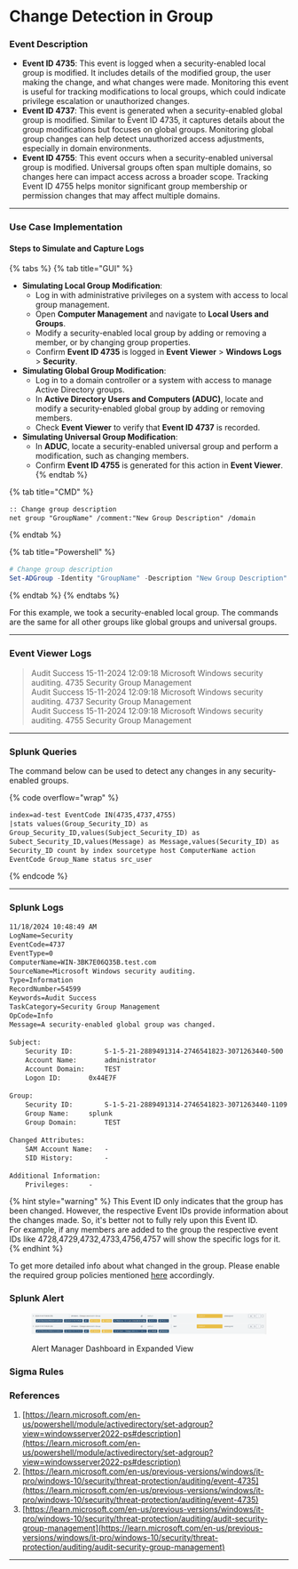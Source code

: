 # Change Detection in Group

### Event Description

* **Event ID 4735**: This event is logged when a security-enabled local group is modified. It includes details of the modified group, the user making the change, and what changes were made. Monitoring this event is useful for tracking modifications to local groups, which could indicate privilege escalation or unauthorized changes.
* **Event ID 4737**: This event is generated when a security-enabled global group is modified. Similar to Event ID 4735, it captures details about the group modifications but focuses on global groups. Monitoring global group changes can help detect unauthorized access adjustments, especially in domain environments.
* **Event ID 4755**: This event occurs when a security-enabled universal group is modified. Universal groups often span multiple domains, so changes here can impact access across a broader scope. Tracking Event ID 4755 helps monitor significant group membership or permission changes that may affect multiple domains.

***

### Use Case Implementation

#### Steps to Simulate and Capture Logs

{% tabs %}
{% tab title="GUI" %}
* **Simulating Local Group Modification**:
  * Log in with administrative privileges on a system with access to local group management.
  * Open **Computer Management** and navigate to **Local Users and Groups**.
  * Modify a security-enabled local group by adding or removing a member, or by changing group properties.
  * Confirm **Event ID 4735** is logged in **Event Viewer** > **Windows Logs** > **Security**.
* **Simulating Global Group Modification**:
  * Log in to a domain controller or a system with access to manage Active Directory groups.
  * In **Active Directory Users and Computers (ADUC)**, locate and modify a security-enabled global group by adding or removing members.
  * Check **Event Viewer** to verify that **Event ID 4737** is recorded.
* **Simulating Universal Group Modification**:
  * In **ADUC**, locate a security-enabled universal group and perform a modification, such as changing members.
  * Confirm **Event ID 4755** is generated for this action in **Event Viewer**.
{% endtab %}

{% tab title="CMD" %}
```batch
:: Change group description
net group "GroupName" /comment:"New Group Description" /domain
```
{% endtab %}

{% tab title="Powershell" %}
```powershell
# Change group description
Set-ADGroup -Identity "GroupName" -Description "New Group Description"
```
{% endtab %}
{% endtabs %}

For this example, we took a security-enabled local group. The commands are the same for all other groups like global groups and universal groups.

***

### Event Viewer Logs

> Audit Success 15-11-2024 12:09:18 Microsoft Windows security auditing. 4735 Security Group Management\
> Audit Success 15-11-2024 12:09:18 Microsoft Windows security auditing. 4737 Security Group Management\
> Audit Success 15-11-2024 12:09:18 Microsoft Windows security auditing. 4755 Security Group Management

***

### Splunk Queries

The command below can be used to detect any changes in any security-enabled groups.

{% code overflow="wrap" %}
```splunk-spl
index=ad-test EventCode IN(4735,4737,4755) 
|stats values(Group_Security_ID) as Group_Security_ID,values(Subject_Security_ID) as Subect_Security_ID,values(Message) as Message,values(Security_ID) as Security_ID count by index sourcetype host ComputerName action EventCode Group_Name status src_user
```
{% endcode %}

***

### Splunk Logs

```
11/18/2024 10:48:49 AM
LogName=Security
EventCode=4737
EventType=0
ComputerName=WIN-3BK7E06Q35B.test.com
SourceName=Microsoft Windows security auditing.
Type=Information
RecordNumber=54599
Keywords=Audit Success
TaskCategory=Security Group Management
OpCode=Info
Message=A security-enabled global group was changed.

Subject:
	Security ID:		S-1-5-21-2889491314-2746541823-3071263440-500
	Account Name:		administrator
	Account Domain:		TEST
	Logon ID:		0x44E7F

Group:
	Security ID:		S-1-5-21-2889491314-2746541823-3071263440-1109
	Group Name:		splunk
	Group Domain:		TEST

Changed Attributes:
	SAM Account Name:	-
	SID History:		-

Additional Information:
	Privileges:		-
```

{% hint style="warning" %}
This Event ID only indicates that the group has been changed. However, the respective Event IDs provide information about the changes made. So, it's better not to fully rely upon this Event ID.  \
For example, if any members are added to the group the respective event IDs like 4728,4729,4732,4733,4756,4757 will show the specific logs for it.
{% endhint %}

To get more detailed info about what changed in the group. Please enable the required group policies mentioned [here](./) accordingly.&#x20;

### Splunk Alert

<figure><img src="../../.gitbook/assets/image (2).png" alt=""><figcaption><p>Alert Manager Dashboard in Expanded View</p></figcaption></figure>

### Sigma Rules



### References

1. [https://learn.microsoft.com/en-us/powershell/module/activedirectory/set-adgroup?view=windowsserver2022-ps#description](https://learn.microsoft.com/en-us/powershell/module/activedirectory/set-adgroup?view=windowsserver2022-ps#description)
2. [https://learn.microsoft.com/en-us/previous-versions/windows/it-pro/windows-10/security/threat-protection/auditing/event-4735](https://learn.microsoft.com/en-us/previous-versions/windows/it-pro/windows-10/security/threat-protection/auditing/event-4735)
3. [https://learn.microsoft.com/en-us/previous-versions/windows/it-pro/windows-10/security/threat-protection/auditing/audit-security-group-management](https://learn.microsoft.com/en-us/previous-versions/windows/it-pro/windows-10/security/threat-protection/auditing/audit-security-group-management)

***
